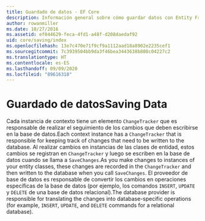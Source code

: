 ```yaml
---
title: Guardado de datos - EF Core
description: Información general sobre cómo guardar datos con Entity Framework Core
author: rowanmiller
ms.date: 10/27/2016
ms.assetid: ef044629-feca-4fd1-a48f-d208daedaf92
uid: core/saving/index
ms.openlocfilehash: 13e7c470e71f9cf9a1112aad18a8902e2235cef1
ms.sourcegitcommit: 7c3939504bb9da3f46bea3443638b808c04227c2
ms.translationtype: HT
ms.contentlocale: es-ES
ms.lasthandoff: 09/09/2020
ms.locfileid: "89616318"
---
```

# <a name="saving-data"></a><span data-ttu-id="513aa-103">Guardado de datos</span><span class="sxs-lookup"><span data-stu-id="513aa-103">Saving Data</span></span>

<span data-ttu-id="513aa-104">Cada instancia de contexto tiene un elemento `ChangeTracker` que es responsable de realizar el seguimiento de los cambios que deben escribirse en la base de datos.</span><span class="sxs-lookup"><span data-stu-id="513aa-104">Each context instance has a `ChangeTracker` that is responsible for keeping track of changes that need to be written to the database.</span></span> <span data-ttu-id="513aa-105">Al realizar cambios en instancias de las clases de entidad, estos cambios se registran en `ChangeTracker` y luego se escriben en la base de datos cuando se llama a `SaveChanges`.</span><span class="sxs-lookup"><span data-stu-id="513aa-105">As you make changes to instances of your entity classes, these changes are recorded in the `ChangeTracker` and then written to the database when you call `SaveChanges`.</span></span> <span data-ttu-id="513aa-106">El proveedor de base de datos es responsable de convertir los cambios en operaciones específicas de la base de datos (por ejemplo, los comandos `INSERT`, `UPDATE` y `DELETE` de una base de datos relacional).</span><span class="sxs-lookup"><span data-stu-id="513aa-106">The database provider is responsible for translating the changes into database-specific operations (for example, `INSERT`, `UPDATE`, and `DELETE` commands for a relational database).</span></span>
